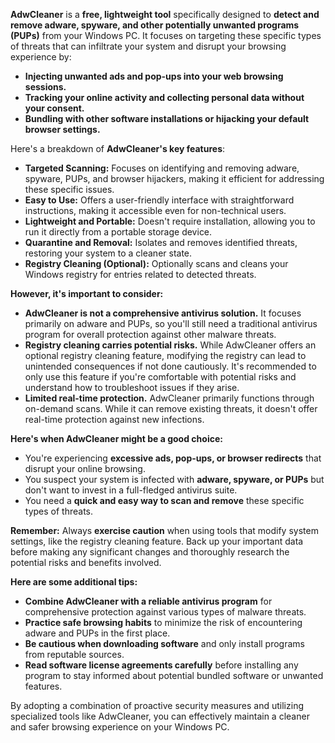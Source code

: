 **AdwCleaner** is a **free, lightweight tool** specifically designed to **detect and remove adware, spyware, and other potentially unwanted programs (PUPs)** from your Windows PC. It focuses on targeting these specific types of threats that can infiltrate your system and disrupt your browsing experience by:

- **Injecting unwanted ads and pop-ups into your web browsing sessions.**
- **Tracking your online activity and collecting personal data without your consent.**
- **Bundling with other software installations or hijacking your default browser settings.**

Here's a breakdown of **AdwCleaner's key features**:

- **Targeted Scanning:** Focuses on identifying and removing adware, spyware, PUPs, and browser hijackers, making it efficient for addressing these specific issues.
- **Easy to Use:** Offers a user-friendly interface with straightforward instructions, making it accessible even for non-technical users.
- **Lightweight and Portable:** Doesn't require installation, allowing you to run it directly from a portable storage device.
- **Quarantine and Removal:** Isolates and removes identified threats, restoring your system to a cleaner state.
- **Registry Cleaning (Optional):** Optionally scans and cleans your Windows registry for entries related to detected threats.

**However, it's important to consider:**

- **AdwCleaner is not a comprehensive antivirus solution.** It focuses primarily on adware and PUPs, so you'll still need a traditional antivirus program for overall protection against other malware threats.
- **Registry cleaning carries potential risks.** While AdwCleaner offers an optional registry cleaning feature, modifying the registry can lead to unintended consequences if not done cautiously. It's recommended to only use this feature if you're comfortable with potential risks and understand how to troubleshoot issues if they arise.
- **Limited real-time protection.** AdwCleaner primarily functions through on-demand scans. While it can remove existing threats, it doesn't offer real-time protection against new infections.

**Here's when AdwCleaner might be a good choice:**

- You're experiencing **excessive ads, pop-ups, or browser redirects** that disrupt your online browsing.
- You suspect your system is infected with **adware, spyware, or PUPs** but don't want to invest in a full-fledged antivirus suite.
- You need a **quick and easy way to scan and remove** these specific types of threats.

**Remember:** Always **exercise caution** when using tools that modify system settings, like the registry cleaning feature. Back up your important data before making any significant changes and thoroughly research the potential risks and benefits involved.

**Here are some additional tips:**

- **Combine AdwCleaner with a reliable antivirus program** for comprehensive protection against various types of malware threats.
- **Practice safe browsing habits** to minimize the risk of encountering adware and PUPs in the first place.
- **Be cautious when downloading software** and only install programs from reputable sources.
- **Read software license agreements carefully** before installing any program to stay informed about potential bundled software or unwanted features.

By adopting a combination of proactive security measures and utilizing specialized tools like AdwCleaner, you can effectively maintain a cleaner and safer browsing experience on your Windows PC.